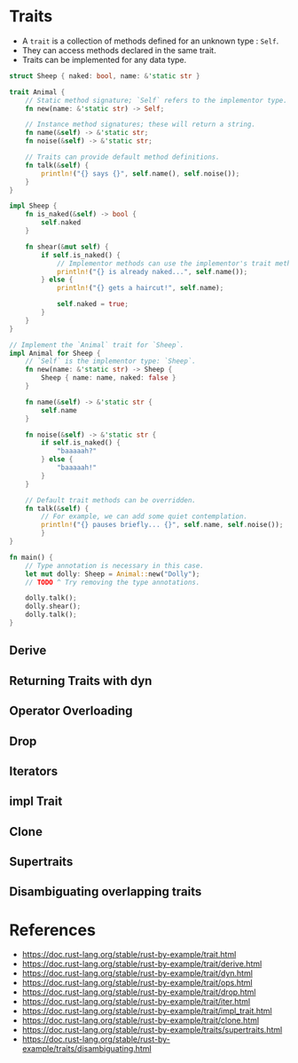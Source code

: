 # Traits
* A `trait` is a collection of methods defined for an unknown type : `Self`.
* They can access methods declared in the same trait.
* Traits can be implemented for any data type.
```rust
struct Sheep { naked: bool, name: &'static str }

trait Animal {
	// Static method signature; `Self` refers to the implementor type.
	fn new(name: &'static str) -> Self;

	// Instance method signatures; these will return a string.
	fn name(&self) -> &'static str;
	fn noise(&self) -> &'static str;

	// Traits can provide default method definitions.
	fn talk(&self) {
		println!("{} says {}", self.name(), self.noise());
	}
}

impl Sheep {
	fn is_naked(&self) -> bool {
		self.naked
	}

	fn shear(&mut self) {
		if self.is_naked() {
			// Implementor methods can use the implementor's trait methods.
			println!("{} is already naked...", self.name());
		} else {
			println!("{} gets a haircut!", self.name);

			self.naked = true;
		}
	}
}

// Implement the `Animal` trait for `Sheep`.
impl Animal for Sheep {
	// `Self` is the implementor type: `Sheep`.
	fn new(name: &'static str) -> Sheep {
		Sheep { name: name, naked: false }
	}

	fn name(&self) -> &'static str {
		self.name
	}

	fn noise(&self) -> &'static str {
		if self.is_naked() {
			"baaaaah?"
		} else {
			"baaaaah!"
		}
	}

	// Default trait methods can be overridden.
	fn talk(&self) {
		// For example, we can add some quiet contemplation.
		println!("{} pauses briefly... {}", self.name, self.noise());
		}
}

fn main() {
	// Type annotation is necessary in this case.
	let mut dolly: Sheep = Animal::new("Dolly");
	// TODO ^ Try removing the type annotations.

	dolly.talk();
	dolly.shear();
	dolly.talk();
}
```
## Derive
## Returning Traits with dyn
## Operator Overloading
## Drop
## Iterators
## impl Trait
## Clone
## Supertraits
## Disambiguating overlapping traits
# References
* https://doc.rust-lang.org/stable/rust-by-example/trait.html
* https://doc.rust-lang.org/stable/rust-by-example/trait/derive.html
* https://doc.rust-lang.org/stable/rust-by-example/trait/dyn.html
* https://doc.rust-lang.org/stable/rust-by-example/trait/ops.html
* https://doc.rust-lang.org/stable/rust-by-example/trait/drop.html
* https://doc.rust-lang.org/stable/rust-by-example/trait/iter.html
* https://doc.rust-lang.org/stable/rust-by-example/trait/impl_trait.html
* https://doc.rust-lang.org/stable/rust-by-example/trait/clone.html
* https://doc.rust-lang.org/stable/rust-by-example/traits/supertraits.html
* https://doc.rust-lang.org/stable/rust-by-example/traits/disambiguating.html
